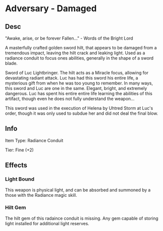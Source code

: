 # Adversary - Damaged


## Desc

"Awake, arise, or be forever Fallen…" - Words of the Bright Lord

A masterfully crafted golden sword hilt, that appears to be damaged from a tremendous impact, leaving the hilt crack and leaking light. Used as a radiance conduit to focus ones abilities, generally in the shape of a sword blade.

Sword of Luc Lightbringer. The hilt acts as a Miracle focus, allowing for devastating radiant attack. Luc has had this sword his entire life, a mysterious gift from when he was too young to remember. In many ways, this sword and Luc are one in the same. Elegant, bright, and extremely dangerous. Luc has spent his entire entire life learning the abilities of this artifact, though even he does not fully understand the weapon…

This sword was used in the execution of Helena by Uhtred Storm at Luc's order, though it was only used to subdue her and did not deal the final blow.


## Info

Item Type: Radiance Conduit

Tier: Fine (+2)


## Effects

### Light Bound

This weapon is physical light, and can be absorbed and summoned by a those with the Radiance magic skill.

### Hilt Gem

The hilt gem of this radaince conduit is missing. Any gem capable of storing light installed for additional light reserves.
